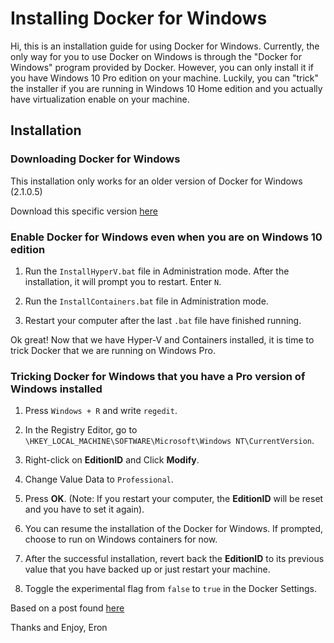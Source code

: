 # Installing Docker for Windows

Hi, this is an installation guide for using Docker for Windows. 
Currently, the only way for you to use Docker on Windows is through the "Docker for Windows" program provided by Docker. 
However, you can only install it if you have Windows 10 Pro edition on your machine. 
Luckily, you can "trick" the installer if you are running in Windows 10 Home edition and you actually have
virtualization enable on your machine.

## Installation

### Downloading Docker for Windows

This installation only works for an older version of Docker for Windows (2.1.0.5)

Download this specific version [here](https://download.docker.com/win/stable/40693/Docker%20Desktop%20Installer.exe)

### Enable Docker for Windows even when you are on Windows 10 edition

1. Run the ```InstallHyperV.bat``` file in Administration mode. After the installation, it will prompt you to restart. Enter ```N```.

2. Run the ```InstallContainers.bat``` file in Administration mode. 

3. Restart your computer after the last ```.bat``` file have finished running.

Ok great! Now that we have Hyper-V and Containers installed, it is time to trick Docker that we are running on Windows Pro.

### Tricking Docker for Windows that you have a Pro version of Windows installed

1. Press ```Windows + R``` and write ```regedit```.

2. In the Registry Editor, go to ```\HKEY_LOCAL_MACHINE\SOFTWARE\Microsoft\Windows NT\CurrentVersion```.

3. Right-click on **EditionID** and Click **Modify**.

4. Change Value Data to ```Professional```.

5. Press **OK**. (Note: If you restart your computer, the **EditionID** will be reset and you have to set it again).

6. You can resume the installation of the Docker for Windows. If prompted, choose to run on Windows containers for now.

7. After the successful installation, revert back the **EditionID** to its previous value that you have backed up or just restart your machine.

8. Toggle the experimental flag from ```false``` to ```true``` in the Docker Settings.

Based on a post found [here](https://itnext.io/install-docker-on-windows-10-home-d8e621997c1d)

Thanks and Enjoy,
Eron
